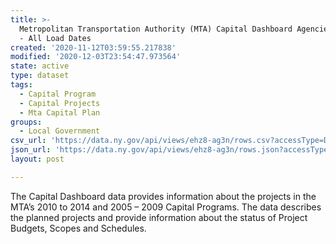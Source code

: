 ```yaml
---
title: >-
  Metropolitan Transportation Authority (MTA) Capital Dashboard Agencies Summary
  - All Load Dates
created: '2020-11-12T03:59:55.217838'
modified: '2020-12-03T23:54:47.973564'
state: active
type: dataset
tags:
  - Capital Program
  - Capital Projects
  - Mta Capital Plan
groups:
  - Local Government
csv_url: 'https://data.ny.gov/api/views/ehz8-ag3n/rows.csv?accessType=DOWNLOAD'
json_url: 'https://data.ny.gov/api/views/ehz8-ag3n/rows.json?accessType=DOWNLOAD'
layout: post

---
```

The Capital Dashboard data provides information about the projects in the MTA’s 2010 to 2014 and 2005 – 2009 Capital Programs.  The data describes the planned projects and provide information about the status of Project Budgets, Scopes and Schedules.
